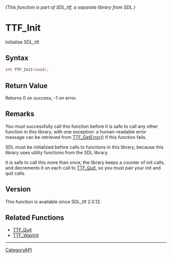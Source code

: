 ###### (This function is part of SDL_ttf, a separate library from SDL.)
# TTF_Init

Initialize SDL_ttf.

## Syntax

```c
int TTF_Init(void);

```

## Return Value

Returns 0 on success, -1 on error.

## Remarks

You must successfully call this function before it is safe to call any
other function in this library, with one exception: a human-readable error
message can be retrieved from [TTF_GetError](TTF_GetError)() if this
function fails.

SDL must be initialized before calls to functions in this library, because
this library uses utility functions from the SDL library.

It is safe to call this more than once; the library keeps a counter of init
calls, and decrements it on each call to [TTF_Quit](TTF_Quit), so you must
pair your init and quit calls.

## Version

This function is available since SDL_ttf 2.0.12.

## Related Functions

* [TTF_Quit](TTF_Quit)
* [TTF_WasInit](TTF_WasInit)

----
[CategoryAPI](CategoryAPI)

